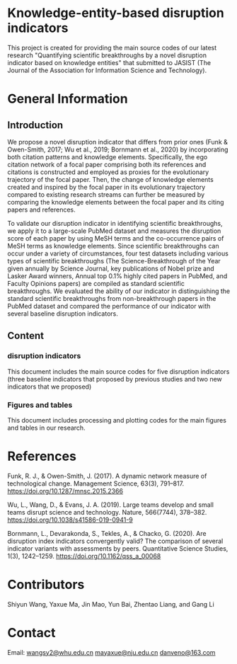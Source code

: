 # Knowledge-entity-based disruption indicators
This project is created for providing the main source codes of our latest research "Quantifying scientific breakthroughs by a novel disruption indicator based on knowledge entities" that submitted to JASIST (The Journal of the Association for Information Science and Technology).

# General Information
## Introduction
We propose a novel disruption indicator that differs from prior ones (Funk & Owen-Smith, 2017; Wu et al., 2019; Bornmann et al., 2020) by incorporating both citation patterns and knowledge elements. Specifically, the ego citation network of a focal paper comprising both its references and citations is constructed and employed as proxies for the evolutionary trajectory of the focal paper. Then, the change of knowledge elements created and inspired by the focal paper in its evolutionary trajectory compared to existing research streams can further be measured by comparing the knowledge elements between the focal paper and its citing papers and references.

To validate our disruption indicator in identifying scientific breakthroughs, we apply it to a large-scale PubMed dataset and measures the disruption score of each paper by using MeSH terms and the co-occurrence pairs of MeSH terms as knowledge elements. Since scientific breakthroughs can occur under a variety of circumstances, four test datasets including various types of scientific breakthroughs (The Science-Breakthrough of the Year given annually by Science Journal, key publications of Nobel prize and Lasker Award winners, Annual top 0.1% highly cited papers in PubMed, and Faculty Opinions papers) are compiled as standard scientific breakthroughs. We evaluated the ability of our indicator in distinguishing the standard scientific breakthroughs from non-breakthrough papers in the PubMed dataset and compared the performance of our indicator with several baseline disruption indicators.

## Content
### disruption indicators
This document includes the main source codes for five disruption indicators (three baseline indicators that proposed by previous studies and two new indicators that we proposed)

### Figures and tables
This document includes processing and plotting codes for the main figures and tables in our research.

# References
Funk, R. J., & Owen-Smith, J. (2017). A dynamic network measure of technological change. Management Science, 63(3), 791–817. https://doi.org/10.1287/mnsc.2015.2366

Wu, L., Wang, D., & Evans, J. A. (2019). Large teams develop and small teams disrupt science and technology. Nature, 566(7744), 378–382. https://doi.org/10.1038/s41586-019-0941-9

Bornmann, L., Devarakonda, S., Tekles, A., & Chacko, G. (2020). Are disruption index indicators convergently valid? The comparison of several indicator variants with assessments by peers. Quantitative Science Studies, 1(3), 1242–1259. https://doi.org/10.1162/qss_a_00068

# Contributors
Shiyun Wang, Yaxue Ma, Jin Mao, Yun Bai, Zhentao Liang, and Gang Li

# Contact
Email: 
wangsy2@whu.edu.cn
mayaxue@nju.edu.cn
danveno@163.com
